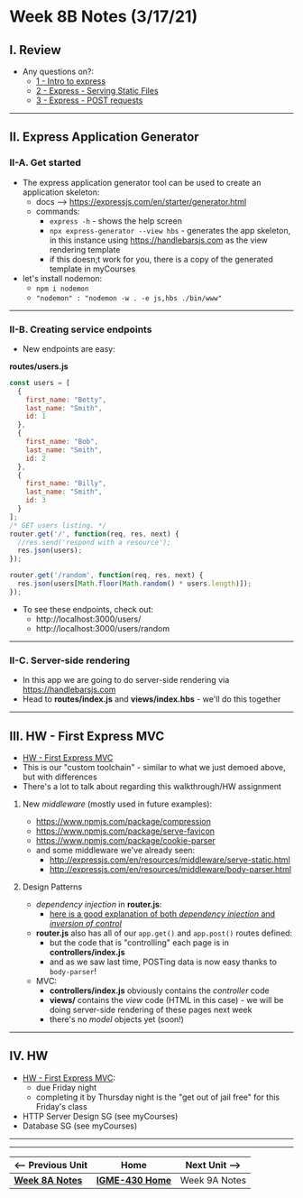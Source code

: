 # Week 8B Notes (3/17/21)

## I. Review

- Any questions on?:
  - [1 - Intro to express](../express/1-express-intro.md)
  - [2 - Express - Serving Static Files](../express/2-express-serving-static-files.md)
  - [3 - Express - POST requests](../express/3-express-post-requests.md)

<hr>

## II. Express Application Generator

### II-A. Get started
- The express application generator tool can be used to create an application skeleton:
  - docs --> https://expressjs.com/en/starter/generator.html
  - commands:
      - `express -h` - shows the help screen
      - `npx express-generator --view hbs` - generates the app skeleton, in this instance using https://handlebarsjs.com as the view rendering template
      - if this doesn;t work for you, there is a copy of the generated template in myCourses
 - let's install nodemon:
   - `npm i nodemon`
   - `"nodemon" : "nodemon -w . -e js,hbs ./bin/www"`

<hr>

### II-B. Creating service endpoints

- New endpoints are easy:

**routes/users.js**

```js
const users = [
  {
    first_name: "Betty",
    last_name: "Smith",
    id: 1
  },
  {
    first_name: "Bob",
    last_name: "Smith",
    id: 2
  },
  {
    first_name: "Billy",
    last_name: "Smith",
    id: 3
  }
];
/* GET users listing. */
router.get('/', function(req, res, next) {
  //res.send('respond with a resource');
  res.json(users);
});

router.get('/random', function(req, res, next) {
  res.json(users[Math.floor(Math.random() * users.length)]);
});
```

- To see these endpoints, check out:
  - http://localhost:3000/users/
  - http://localhost:3000/users/random

<hr>

### II-C. Server-side rendering

- In this app we are going to do server-side rendering via https://handlebarsjs.com
- Head to **routes/index.js** and **views/index.hbs** - we'll do this together


<hr>

## III. HW - First Express MVC

- [HW - First Express MVC](https://github.com/tonethar/IGME-430-Spring-2021/blob/main/hw-notes/HW-first-express-mvc.md)
- This is our "custom toolchain" - similar to what we just demoed above, but with differences
- There's a lot to talk about regarding this walkthrough/HW assignment

1) New *middleware* (mostly used in future examples):

    - https://www.npmjs.com/package/compression
    - https://www.npmjs.com/package/serve-favicon
    - https://www.npmjs.com/package/cookie-parser
    - and some middleware we've already seen:
      - http://expressjs.com/en/resources/middleware/serve-static.html
      - http://expressjs.com/en/resources/middleware/body-parser.html

2) Design Patterns
    - *dependency injection* in **router.js**:
      - [here is a good explanation of both *dependency injection* and *inversion of control*](https://www.freecodecamp.org/news/a-quick-intro-to-dependency-injection-what-it-is-and-when-to-use-it-7578c84fa88f/)
    - **router.js** also has all of our `app.get()` and `app.post()` routes defined:
      - but the code that is "controlling" each page is in **controllers/index.js**
      - and as we saw last time, POSTing data is now easy thanks to `body-parser`!
    - MVC:
      - **controllers/index.js** obviously contains the *controller* code
      - **views/** contains the *view* code (HTML in this case) - we will be doing server-side rendering of these pages next week
      - there's no *model* objects yet (soon!)
 

<hr>

## IV. HW
- [HW - First Express MVC](https://github.com/tonethar/IGME-430-Spring-2021/blob/main/hw-notes/HW-first-express-mvc.md):
  - due Friday night
  - completing it by Thursday night is the "get out of jail free" for this Friday's class
- HTTP Server Design SG (see myCourses)
- Database SG (see myCourses)


<hr><hr>

| <-- Previous Unit | Home | Next Unit -->
| --- | --- | --- 
| [**Week 8A Notes**](8A.md)   |  [**IGME-430 Home**](../README.md) | Week 9A Notes

